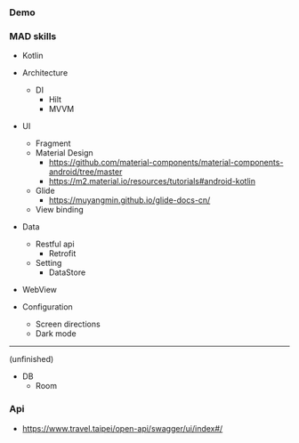 ### Demo

### MAD skills
* Kotlin

* Architecture
  * DI
    * Hilt
    * MVVM
    
* UI
  * Fragment
  * Material Design
    * https://github.com/material-components/material-components-android/tree/master
    * https://m2.material.io/resources/tutorials#android-kotlin
  * Glide
    * https://muyangmin.github.io/glide-docs-cn/
  * View binding

* Data
  * Restful api
    * Retrofit
  * Setting 
    * DataStore
    
* WebView

* Configuration
  * Screen directions
  * Dark mode

---
(unfinished)
* DB
  * Room

### Api
* https://www.travel.taipei/open-api/swagger/ui/index#/
